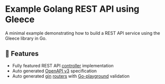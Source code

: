# Example Golang REST API using Gleece

A minimal example demonstrating how to build a REST API service using the Gleece library in Go.

## 🚀 Features

- Fully featured REST API [controller](./controllers/gleecexample.ctrl.go) implementation
- Auto generated [OpenAPI v3](./openapi/swagger.json) specification 
- Auto generated [gin](https://github.com/gin-gonic/gin) [routers](./routers/generated-gleece.go) with  [Go-playground](https://github.com/go-playground/validator) validation
